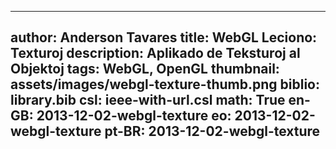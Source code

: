 ------------------------------
author: Anderson Tavares
title: WebGL Leciono: Texturoj
description: Aplikado de Teksturoj al Objektoj
tags: WebGL, OpenGL
thumbnail: assets/images/webgl-texture-thumb.png
biblio: library.bib
csl: ieee-with-url.csl
math: True
en-GB: 2013-12-02-webgl-texture
eo: 2013-12-02-webgl-texture
pt-BR: 2013-12-02-webgl-texture
------------------------------
